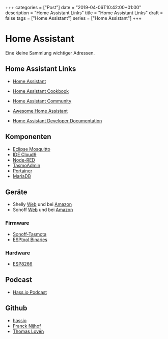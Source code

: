 +++
categories  = ["Post"]
date        = "2019-04-06T10:42:00+01:00"
description = "Home Assistant Links"
title       = "Home Assistant Links"
draft       = false
tags        =  ["Home Assistant"]
series      =  ["Home Assistant"]
+++
# Home Assistant 

Eine kleine Sammlung wichtiger Adressen.
<!--more-->

## Home Assistant Links

- [Home Assistant][ha]
- [Home Assistant Cookbook][hacb]

- [Home Assistant Community][hac]
- [Awesome Home Assistant][aha]
- [Home Assistant Developer Documentation][hasev]

## Komponenten

- [Eclipse Mosquitto][mosquitto]
- [IDE Cloud9][cloud9]
- [Node-RED][]
- [TasmoAdmin][]
- [Portainer][]
- [MariaDB][]

## Geräte

- Shelly [Web][shelly] und bei [Amazon][am-she]
- Sonoff [Web][sonoff] und bei [Amazon][am-son]

### Firmware

- [Sonoff-Tasmota][Tasmota]
- [ESPtool Binaries][esptool]

### Hardware

- [ESP8266][ESP8266-01S]

## Podcast

- [Hass.io Podcast][hapc]

## Github

- [hassio](https://github.com/topics/hassio)
- [Franck Nijhof](https://github.com/frenck)
- [Thomas Lovén](https://github.com/thomasloven)

[ha]: https://www.home-assistant.io/  "Home Assistant"
[hacb]: https://www.home-assistant.io/cookbook/ "Home Assistant Cookbook"
[aha]: https://www.awesome-ha.com/ "Awesome Home Assistant"
[hac]: https://community.home-assistant.io/ "Home Assistant Community"
[hasev]: https://developers.home-assistant.io/en/  "Home Assistant Developer documentation"

[mosquitto]: https://mosquitto.org "Eclipse Mosquitto"
[cloud9]: https://aws.amazon.com/de/cloud9/ "Amazon Cloud9"
[Node-RED]: https://nodered.org "Node-Red ORG"
[TasmoAdmin]: https://github.com/reloxx13/TasmoAdmin "TasmoAdmin"
[Portainer]: https://www.portainer.io/ "Docker management made easy"
[MariaDB]: https://mariadb.org/ "One of the most popular database servers"

[shelly]: https://shelly.cloud "Shelly"
[am-she]: https://www.amazon.de/shelly "Shelly bei Amazon"
[sonoff]: https://sonoff.itead.cc/en "Sonoff"
[am-son]: https://www.amazon.de/sonoff "Sonoff bei Amazon"


[Tasmota]: https://github.com/arendst/Sonoff-Tasmota  "Sonoff-Tasmota"
[esptool]: https://github.com/igrr/esptool-ck/releases "ESPtool Windows Binary"

[ESP8266]: https://de.wikipedia.org/wiki/ESP8266 "ESP8266-1"

[hapc]: https://hasspodcast.io/feed/podcast "Hassio Podcast"



[ESP8266-01S]: https://www.az-delivery.de/collections/wifi-module/products/ESP8266-01?ls=de "ESP8266-01S"
[BME280]: https://www.az-delivery.de/products/gy-BME280?ls=de "GY-BME280"
[FTDI232RL]: https://www.az-delivery.de/products/ftdi-adapter-ft232rl?ls=de "FTDI Adapter"
[esp+usb]: https://www.az-delivery.de/collections/wifi-module/products/ESP8266-01s-mit-usb-adapter?ls=de "ESP8266-01S mit USB-Adapter" 
[AMS1711]: https://www.az-delivery.de/products/ams1117-stromversorgungsmodul?ls=de "AMS1117 Stromversorgungsmodul 3.3V"
